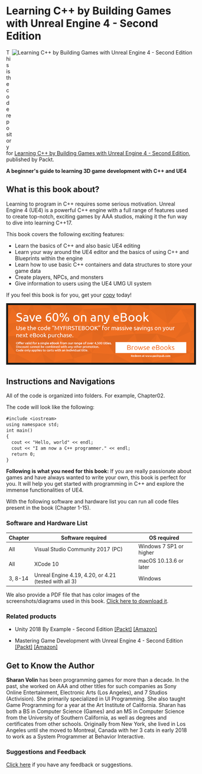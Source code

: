# Learning C++ by Building Games with Unreal Engine 4 - Second Edition

<a href="https://www.packtpub.com/game-development/learning-c-building-games-unreal-engine-4-second-edition?utm_source=github&utm_medium=repository&utm_campaign=9781788476249 "><img src="https://d255esdrn735hr.cloudfront.net/sites/default/files/imagecache/ppv4_main_book_cover/9781788476249.png" alt="Learning C++ by Building Games with Unreal Engine 4 - Second Edition" height="256px" align="right"></a>

This is the code repository for [Learning C++ by Building Games with Unreal Engine 4 - Second Edition](https://www.packtpub.com/game-development/learning-c-building-games-unreal-engine-4-second-edition?utm_source=github&utm_medium=repository&utm_campaign=9781788476249 ), published by Packt.

**A beginner's guide to learning 3D game development with C++ and UE4**

## What is this book about?
Learning to program in C++ requires some serious motivation. Unreal Engine 4 (UE4) is a powerful C++ engine with a full range of features used to create top-notch, exciting games by AAA studios, making it the fun way to dive into learning C++17.

This book covers the following exciting features:
* Learn the basics of C++ and also basic UE4 editing 
* Learn your way around the UE4 editor and the basics of using C++ and Blueprints within the engine 
* Learn how to use basic C++ containers and data structures to store your game data 
* Create players, NPCs, and monsters 
* Give information to users using the UE4 UMG UI system

If you feel this book is for you, get your [copy](https://www.amazon.com/dp/1788476247) today!

<a href="https://www.packtpub.com/?utm_source=github&utm_medium=banner&utm_campaign=GitHubBanner"><img src="https://raw.githubusercontent.com/PacktPublishing/GitHub/master/GitHub.png" 
alt="https://www.packtpub.com/" border="5" /></a>

## Instructions and Navigations
All of the code is organized into folders. For example, Chapter02.

The code will look like the following:
```
#include <iostream>
using namespace std;  
int main() 
{ 
  cout << "Hello, world" << endl; 
  cout << "I am now a C++ programmer." << endl; 
  return 0;
} 
```

**Following is what you need for this book:**
If you are really passionate about games and have always wanted to write your own, this book is perfect for you. It will help you get started with programming in C++ and explore the immense functionalities of UE4.

With the following software and hardware list you can run all code files present in the book (Chapter 1-15).
### Software and Hardware List
| Chapter | Software required | OS required |
| -------- | ------------------------------------ | ----------------------------------- |
| All | Visual Studio Community 2017 (PC) | Windows 7 SP1 or higher |
| All | XCode 10 | macOS 10.13.6 or later |
| 3, 8-14 | Unreal Engine 4.19, 4.20, or 4.21 (tested with all 3) | Windows |


We also provide a PDF file that has color images of the screenshots/diagrams used in this book. [Click here to download it](https://www.packtpub.com/sites/default/files/downloads/9781788476249_ColorImages.pdf).

### Related products
* Unity 2018 By Example - Second Edition [[Packt]](https://www.packtpub.com/game-development/unity-2018-example-second-edition?utm_source=github&utm_medium=repository&utm_campaign=9781788398701 ) [[Amazon]](https://www.amazon.com/dp/178839870X)

* Mastering Game Development with Unreal Engine 4 - Second Edition [[Packt]](https://www.packtpub.com/game-development/mastering-game-development-unreal-engine-4-second-edition?utm_source=github&utm_medium=repository&utm_campaign=9781788991445 ) [[Amazon]](https://www.amazon.com/dp/1788991443)

## Get to Know the Author
**Sharan Volin**
 has been programming games for more than a decade. In the past, she worked on AAA and other titles for such companies as Sony Online Entertainment, Electronic Arts (Los Angeles), and 7 Studios (Activision). She primarily specialized in UI Programming. She also taught Game Programming for a year at the Art Institute of California. Sharan has both a BS in Computer Science (Games) and an MS in Computer Science from the University of Southern California, as well as degrees and certificates from other schools. Originally from New York, she lived in Los Angeles until she moved to Montreal, Canada with her 3 cats in early 2018 to work as a System Programmer at Behavior Interactive.


### Suggestions and Feedback
[Click here](https://docs.google.com/forms/d/e/1FAIpQLSdy7dATC6QmEL81FIUuymZ0Wy9vH1jHkvpY57OiMeKGqib_Ow/viewform) if you have any feedback or suggestions.


